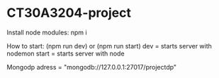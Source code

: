 # CT30A3204-project

Install node modules: npm i

How to start: (npm run dev) or (npm run start)
    dev = starts server with nodemon
    start = starts server with node

Mongodp adress = "mongodb://127.0.0.1:27017/projectdp"